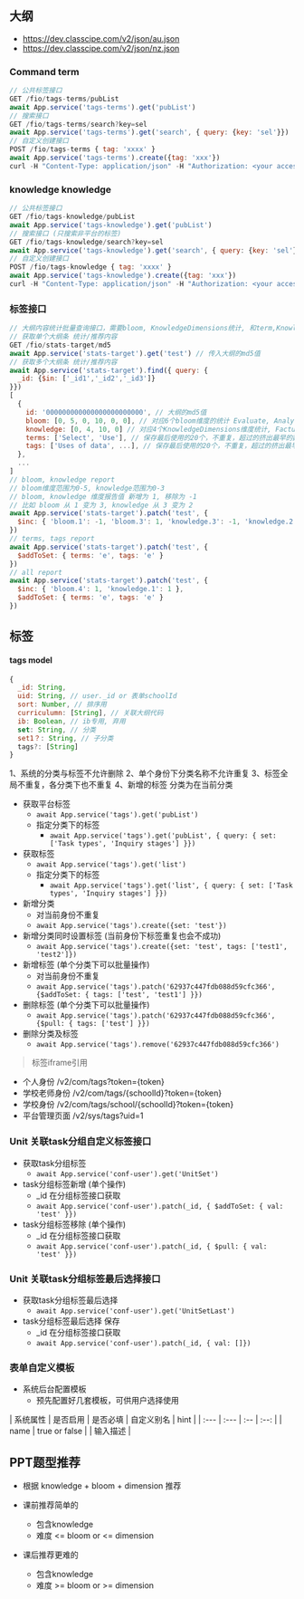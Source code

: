 ## 大纲

- https://dev.classcipe.com/v2/json/au.json
- https://dev.classcipe.com/v2/json/nz.json

### Command term 
```js
// 公共标签接口
GET /fio/tags-terms/pubList
await App.service('tags-terms').get('pubList')
// 搜索接口
GET /fio/tags-terms/search?key=sel
await App.service('tags-terms').get('search', { query: {key: 'sel'}})
// 自定义创建接口
POST /fio/tags-terms { tag: 'xxxx' }
await App.service('tags-terms').create({tag: 'xxx'})
curl -H "Content-Type: application/json" -H "Authorization: <your access token>" -X POST -d '{"tag": "xxxx"}' /fio/tags-terms
```

### knowledge knowledge
```js
// 公共标签接口
GET /fio/tags-knowledge/pubList
await App.service('tags-knowledge').get('pubList')
// 搜索接口 (只搜索非平台的标签)
GET /fio/tags-knowledge/search?key=sel
await App.service('tags-knowledge').get('search', { query: {key: 'sel'}})
// 自定义创建接口
POST /fio/tags-knowledge { tag: 'xxxx' }
await App.service('tags-knowledge').create({tag: 'xxx'})
curl -H "Content-Type: application/json" -H "Authorization: <your access token>" -X POST -d '{"tag": "xxxx"}' /fio/tags-knowledge

```

### 标签接口
```js
// 大纲内容统计批量查询接口，需要bloom, KnowledgeDimensions统计, 和term,Knowledge tag
// 获取单个大纲条 统计/推荐内容
GET /fio/stats-target/md5
await App.service('stats-target').get('test') // 传入大纲的md5值
// 获取多个大纲条 统计/推荐内容
await App.service('stats-target').find({ query: {
  _id: {$in: ['_id1','_id2','_id3']}
}})
[
  {
    id: '000000000000000000000000', // 大纲的md5值
    bloom: [0, 5, 0, 10, 0, 0], // 对应6个bloom维度的统计 Evaluate, Analyze, Apply, Understand, Remember, Create
    knowledge: [0, 4, 10, 0] // 对应4个KnowledgeDimensions维度统计, Factual, Conceptual, Procedural, Megacognitave
    terms: ['Select', 'Use'], // 保存最后使用的20个，不重复，超过的挤出最早的数据
    tags: ['Uses of data', ...], // 保存最后使用的20个，不重复，超过的挤出最早的数据
  },
  ...
]
// bloom, knowledge report
// bloom维度范围为0-5, knowledge范围为0-3
// bloom, knowledge 维度报告值 新增为 1, 移除为 -1
// 比如 bloom 从 1 变为 3, knowledge 从 3 变为 2
await App.service('stats-target').patch('test', {
  $inc: { 'bloom.1': -1, 'bloom.3': 1, 'knowledge.3': -1, 'knowledge.2': 1 }
})
// terms, tags report
await App.service('stats-target').patch('test', {
  $addToSet: { terms: 'e', tags: 'e' }
})
// all report
await App.service('stats-target').patch('test', {
  $inc: { 'bloom.4': 1, 'knowledge.1': 1 },
  $addToSet: { terms: 'e', tags: 'e' }
})
```

## 标签

#### tags model
```js
{
  _id: String,
  uid: String, // user._id or 表单schoolId
  sort: Number, // 排序用
  curriculumn: [String], // 关联大纲代码
  ib: Boolean, // ib专用, 弃用
  set: String, // 分类
  set1？: String, // 子分类
  tags?: [String]
}
```

1、系统的分类与标签不允许删除
2、单个身份下分类名称不允许重复
3、标签全局不重复，各分类下也不重复
4、新增的标签 分类为在当前分类

- 获取平台标签
  - ```await App.service('tags').get('pubList')```
  - 指定分类下的标签
    - ```await App.service('tags').get('pubList', { query: { set: ['Task types', 'Inquiry stages'] }})```
- 获取标签
  - ```await App.service('tags').get('list')```
  - 指定分类下的标签
    - ```await App.service('tags').get('list', { query: { set: ['Task types', 'Inquiry stages'] }})```
- 新增分类
  - 对当前身份不重复
  - ```await App.service('tags').create({set: 'test'})```
- 新增分类同时设置标签 (当前身份下标签重复也会不成功)
  - ```await App.service('tags').create({set: 'test', tags: ['test1', 'test2']})```
- 新增标签 (单个分类下可以批量操作)
  - 对当前身份不重复
  - ```await App.service('tags').patch('62937c447fdb088d59cfc366', {$addToSet: { tags: ['test', 'test1'] }})```
- 删除标签 (单个分类下可以批量操作)
  - ```await App.service('tags').patch('62937c447fdb088d59cfc366', {$pull: { tags: ['test'] }})```
- 删除分类及标签
  - ```await App.service('tags').remove('62937c447fdb088d59cfc366')```

> 标签iframe引用
- 个人身份      /v2/com/tags?token={token}
- 学校老师身份  /v2/com/tags/{schoolId}?token={token}
- 学校身份      /v2/com/tags/school/{schoolId}?token={token}
- 平台管理页面  /v2/sys/tags?uid=1


### Unit 关联task分组自定义标签接口
- 获取task分组标签
  - ```await App.service('conf-user').get('UnitSet')```
- task分组标签新增 (单个操作)
  - _id 在分组标签接口获取
  - ```await App.service('conf-user').patch(_id, { $addToSet: { val: 'test' }})```
- task分组标签移除 (单个操作)
  - _id 在分组标签接口获取
  - ```await App.service('conf-user').patch(_id, { $pull: { val: 'test' }})```

### Unit 关联task分组标签最后选择接口
- 获取task分组标签最后选择
  - ```await App.service('conf-user').get('UnitSetLast')```
- task分组标签最后选择 保存
  - _id 在分组标签接口获取
  - ```await App.service('conf-user').patch(_id, { val: []})```


### 表单自定义模板
- 系统后台配置模板
  - 预先配置好几套模板，可供用户选择使用


| 系统属性 | 是否启用 | 是否必填 | 自定义别名 | hint |
| :---  | :---  | :--  | :--: |
| name | true or false |  | 输入描述 |

## PPT题型推荐
- 根据 knowledge + bloom + dimension 推荐
- 课前推荐简单的
  - 包含knowledge
  - 难度 <= bloom or <= dimension

- 课后推荐更难的
  - 包含knowledge
  - 难度 >= bloom or >= dimension